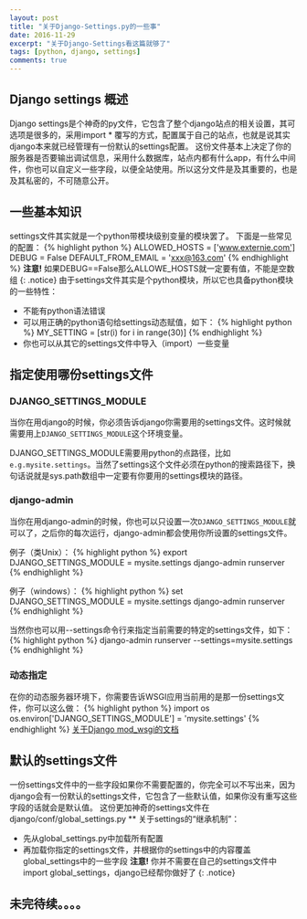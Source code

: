 ```yaml
---
layout: post
title: "关于Django-Settings.py的一些事"
date: 2016-11-29
excerpt: "关于Django-Settings看这篇就够了"
tags: [python, django, settings]
comments: true
---
```


## Django settings 概述
Django settings是个神奇的py文件，它包含了整个django站点的相关设置，其可选项是很多的，采用import * 覆写的方式，配置属于自己的站点，也就是说其实django本来就已经管理有一份默认的settings配置。
这份文件基本上决定了你的服务器是否要输出调试信息，采用什么数据库，站点内都有什么app，有什么中间件，你也可以自定义一些字段，以便全站使用。所以这分文件是及其重要的，也是及其私密的，不可随意公开。

## 一些基本知识
settings文件其实就是一个python带模块级别变量的模块罢了。
下面是一些常见的配置：
{% highlight python %}
ALLOWED_HOSTS = ['www.externie.com']
DEBUG = False
DEFAULT_FROM_EMAIL = 'xxx@163.com'
{% endhighlight %}
**注意!** 如果DEBUG==False那么ALLOWE_HOSTS就一定要有值，不能是空数组
{: .notice}
由于settings文件其实是个python模块，所以它也具备python模块的一些特性：
* 不能有python语法错误
* 可以用正确的python语句给settings动态赋值，如下：
{% highlight python %}
MY_SETTING = [str(i) for i in range(30)]
{% endhighlight %}
* 你也可以从其它的settings文件中导入（import）一些变量

## 指定使用哪份settings文件
### DJANGO_SETTINGS_MODULE
当你在用django的时候，你必须告诉django你需要用的settings文件。这时候就需要用上`DJANGO_SETTINGS_MODULE`这个环境变量。

DJANGO_SETTINGS_MODULE需要用python的点路径，比如`e.g.mysite.settings`。当然了settings这个文件必须在python的搜索路径下，换句话说就是sys.path数组中一定要有你要用的settings模块的路径。

### django-admin
当你在用django-admin的时候，你也可以只设置一次`DJANGO_SETTINGS_MODULE`就可以了，之后你的每次运行，django-admin都会使用你所设置的settings文件。

例子（类Unix）：
{% highlight python %}
export DJANGO_SETTINGS_MODULE = mysite.settings
django-admin runserver
{% endhighlight %}

例子（windows）：
{% highlight python %}
set DJANGO_SETTINGS_MODULE = mysite.settings
django-admin runserver
{% endhighlight %}

当然你也可以用--settings命令行来指定当前需要的特定的settings文件，如下：
{% highlight python %}
django-admin runserver --settings=mysite.settings
{% endhighlight %}

### 动态指定
在你的动态服务器环境下，你需要告诉WSGI应用当前用的是那一份settings文件，你可以这么做：
{% highlight python %}
import os
os.environ['DJANGO_SETTINGS_MODULE'] = 'mysite.settings'
{% endhighlight %}
[关于Django mod_wsgi的文档](https://docs.djangoproject.com/en/dev/howto/deployment/wsgi/modwsgi/)

## 默认的settings文件
一份settings文件中的一些字段如果你不需要配置的，你完全可以不写出来，因为django会有一份默认的settings文件，它包含了一些默认值，如果你没有重写这些字段的话就会是默认值。
这份更加神奇的settings文件在django/conf/global_settings.py 
** 关于settings的“继承机制”：
* 先从global_settings.py中加载所有配置
* 再加载你指定的settings文件，并根据你的settings中的内容覆盖global_settings中的一些字段
**注意!** 你并不需要在自己的settings文件中import global_settings，django已经帮你做好了
{: .notice}

## 未完待续。。。。